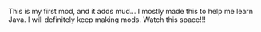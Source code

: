 This is my first mod, and it adds mud...
I mostly made this to help me learn Java. I will definitely keep making mods. 
Watch this space!!!
